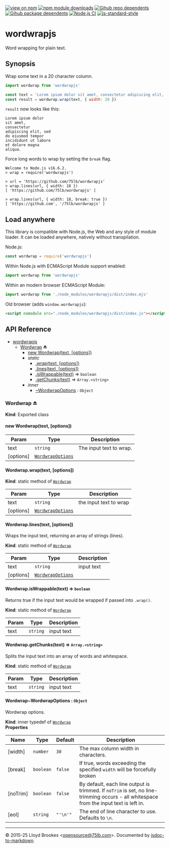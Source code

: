 [![view on npm](https://badgen.net/npm/v/wordwrapjs)](https://www.npmjs.org/package/wordwrapjs)
[![npm module downloads](https://badgen.net/npm/dt/wordwrapjs)](https://www.npmjs.org/package/wordwrapjs)
[![Gihub repo dependents](https://badgen.net/github/dependents-repo/75lb/wordwrapjs)](https://github.com/75lb/wordwrapjs/network/dependents?dependent_type=REPOSITORY)
[![Gihub package dependents](https://badgen.net/github/dependents-pkg/75lb/wordwrapjs)](https://github.com/75lb/wordwrapjs/network/dependents?dependent_type=PACKAGE)
[![Node.js CI](https://github.com/75lb/wordwrapjs/actions/workflows/node.js.yml/badge.svg)](https://github.com/75lb/wordwrapjs/actions/workflows/node.js.yml)
[![js-standard-style](https://img.shields.io/badge/code%20style-standard-brightgreen.svg)](https://github.com/feross/standard)

# wordwrapjs

Word wrapping for plain text.

## Synopsis

Wrap some text in a 20 character column.

```js
import wordwrap from 'wordwrapjs'

const text = 'Lorem ipsum dolor sit amet, consectetur adipiscing elit, sed do eiusmod tempor incididunt ut labore et dolore magna aliqua.'
const result = wordwrap.wrap(text, { width: 20 })
```

`result` now looks like this:
```
Lorem ipsum dolor
sit amet,
consectetur
adipiscing elit, sed
do eiusmod tempor
incididunt ut labore
et dolore magna
aliqua.
```

Force long words to wrap by setting the `break` flag.

```
Welcome to Node.js v16.6.2.
> wrap = require('wordwrapjs')

> url = 'https://github.com/75lb/wordwrapjs'
> wrap.lines(url, { width: 18 })
[ 'https://github.com/75lb/wordwrapjs' ]

> wrap.lines(url, { width: 18, break: true })
[ 'https://github.com', '/75lb/wordwrapjs' ]
```

## Load anywhere

This library is compatible with Node.js, the Web and any style of module loader. It can be loaded anywhere, natively without transpilation.

Node.js:

```js
const wordwrap = require('wordwrapjs')
```

Within Node.js with ECMAScript Module support enabled:

```js
import wordwrap from 'wordwrapjs'
```

Within an modern browser ECMAScript Module:

```js
import wordwrap from './node_modules/wordwrapjs/dist/index.mjs'
```

Old browser (adds `window.wordwrapjs`):

```html
<script nomodule src="./node_modules/wordwrapjs/dist/index.js"></script>
```

## API Reference


* [wordwrapjs](#module_wordwrapjs)
    * [Wordwrap](#exp_module_wordwrapjs--Wordwrap) ⏏
        * [new Wordwrap(text, [options])](#new_module_wordwrapjs--Wordwrap_new)
        * _static_
            * [.wrap(text, [options])](#module_wordwrapjs--Wordwrap.wrap)
            * [.lines(text, [options])](#module_wordwrapjs--Wordwrap.lines)
            * [.isWrappable(text)](#module_wordwrapjs--Wordwrap.isWrappable) ⇒ <code>boolean</code>
            * [.getChunks(text)](#module_wordwrapjs--Wordwrap.getChunks) ⇒ <code>Array.&lt;string&gt;</code>
        * _inner_
            * [~WordwrapOptions](#module_wordwrapjs--Wordwrap..WordwrapOptions) : <code>Object</code>

<a name="exp_module_wordwrapjs--Wordwrap"></a>

### Wordwrap ⏏
**Kind**: Exported class  
<a name="new_module_wordwrapjs--Wordwrap_new"></a>

#### new Wordwrap(text, [options])

| Param | Type | Description |
| --- | --- | --- |
| text | <code>string</code> | The input text to wrap. |
| [options] | [<code>WordwrapOptions</code>](#module_wordwrapjs--Wordwrap..WordwrapOptions) |  |

<a name="module_wordwrapjs--Wordwrap.wrap"></a>

#### Wordwrap.wrap(text, [options])
**Kind**: static method of [<code>Wordwrap</code>](#exp_module_wordwrapjs--Wordwrap)  

| Param | Type | Description |
| --- | --- | --- |
| text | <code>string</code> | the input text to wrap |
| [options] | [<code>WordwrapOptions</code>](#module_wordwrapjs--Wordwrap..WordwrapOptions) |  |

<a name="module_wordwrapjs--Wordwrap.lines"></a>

#### Wordwrap.lines(text, [options])
Wraps the input text, returning an array of strings (lines).

**Kind**: static method of [<code>Wordwrap</code>](#exp_module_wordwrapjs--Wordwrap)  

| Param | Type | Description |
| --- | --- | --- |
| text | <code>string</code> | input text |
| [options] | [<code>WordwrapOptions</code>](#module_wordwrapjs--Wordwrap..WordwrapOptions) |  |

<a name="module_wordwrapjs--Wordwrap.isWrappable"></a>

#### Wordwrap.isWrappable(text) ⇒ <code>boolean</code>
Returns true if the input text would be wrapped if passed into `.wrap()`.

**Kind**: static method of [<code>Wordwrap</code>](#exp_module_wordwrapjs--Wordwrap)  

| Param | Type | Description |
| --- | --- | --- |
| text | <code>string</code> | input text |

<a name="module_wordwrapjs--Wordwrap.getChunks"></a>

#### Wordwrap.getChunks(text) ⇒ <code>Array.&lt;string&gt;</code>
Splits the input text into an array of words and whitespace.

**Kind**: static method of [<code>Wordwrap</code>](#exp_module_wordwrapjs--Wordwrap)  

| Param | Type | Description |
| --- | --- | --- |
| text | <code>string</code> | input text |

<a name="module_wordwrapjs--Wordwrap..WordwrapOptions"></a>

#### Wordwrap~WordwrapOptions : <code>Object</code>
Wordwrap options.

**Kind**: inner typedef of [<code>Wordwrap</code>](#exp_module_wordwrapjs--Wordwrap)  
**Properties**

| Name | Type | Default | Description |
| --- | --- | --- | --- |
| [width] | <code>number</code> | <code>30</code> | The max column width in characters. |
| [break] | <code>boolean</code> | <code>false</code> | If true, words exceeding the specified `width` will be forcefully broken |
| [noTrim] | <code>boolean</code> | <code>false</code> | By default, each line output is trimmed. If `noTrim` is set, no line-trimming occurs - all whitespace from the input text is left in. |
| [eol] | <code>string</code> | <code>&quot;&#x27;\\n&#x27;&quot;</code> | The end of line character to use. Defaults to `\n`. |


* * *

&copy; 2015-25 Lloyd Brookes \<opensource@75lb.com\>. Documented by [jsdoc-to-markdown](https://github.com/jsdoc2md/jsdoc-to-markdown).
